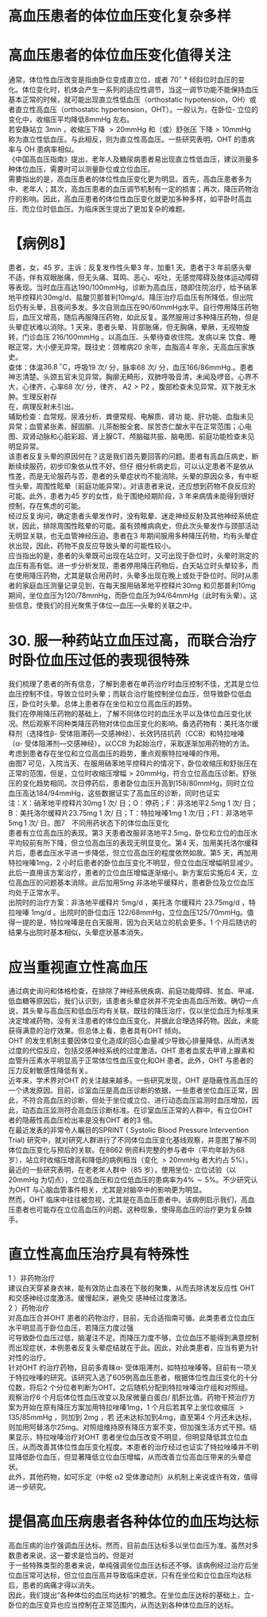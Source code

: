 # 高血压患者的体位血压变化复杂多样  
#  高血压患者的体位血压变化值得关注  
通常，体位性血压改变是指由卧位变成直立位，或者 $70^{\circ}$ ° 倾斜位时血压的变化。体位变化时，机体会产生一系列的适应性调节，当这一调节功能不能保持血压基本正常的时候，就可能出现直立性低血压（orthostatic hypotension，OH）或者直立性高血压（orthostatic hypertension，OHT）。一般认为，在卧位- 立位的变化中，收缩压平均降低$8\mathrm{mmHg}$ 左右。  
若安静站立 $3\mathrm{{min}}$ ，收缩压下降 $>20\mathrm{mmHg}$  和（或）舒张压 下降$>10\mathrm{mmHg}$ 称为直立性低血压。与此相反，则为直立性高血压。一些研究表明，OHT 的患病率与 OH 患病率相似。  
《中国高血压指南》提出，老年人及糖尿病患者易出现直立性低血压，建议测量多种体位血压，需要时可以测量卧位或立位血压。  
需要指出的是，高血压患者的体位性血压变化更为明显。首先，高血压患者多为中、老年人；其次，高血压患者的血压调节机制有一定的损害；再次，降压药物治疗的影响。因此，高血压患者的体位性血压变化就更加多种多样，如平卧时高血压、而立位时低血压。为临床医生提出了更加复杂的难题。  
# 【病例8】  
患者，女，45 岁。主诉：反复发作性头晕3 年，加重1 天。患者于3 年前感头晕不适，伴有双眼胀痛，但无头痛、耳鸣、恶心、呕吐，无感觉障碍及肢体运动障碍等表现。当时血压高达$190/100\mathrm{mmHg}$，诊断为高血压，随即住院治疗，给予硝苯地平控释片$30\mathrm{mg/d}$、盐酸贝那普利$10\mathrm{mg/d}$。降压治疗后血压有所降低，但出院后仍有头晕，且夜间多发。多次自测血压在90/60mmHg水平。自行停用降压药物后，血压又增高，随后再服降压药物，如此反复。虽然服用过多种降压药物，但是头晕症状难以消除。1 天来，患者头晕、背部胀痛，但无胸痛，晕厥，无视物旋转，门诊血压 $216/100\mathrm{mmHg}$ 。以高血压、头晕待查收住院。发病以来 饮食、睡眠正常，大小便无异常。既往史：颈椎病20 余年，血脂高4 年余，无高血压家族史。  
查体：体温$36.8\,^{\circ}\mathrm{C}$，呼吸19 次/ 分，脉率68 次/ 分，血压$166/86\mathrm{mmHg}.$。患者神志清楚。头颈五官未见异常。胸廓无畸形，双肺呼吸音清，未闻及啰音。心界不大，心律齐，心率68 次/ 分，律齐， $\mathrm{A}2>\mathrm{P}2$ 。腹部检查未见异常。双下肢无水肿。生理反射存  
在，病理反射未引出。  
辅助检查：血常规、尿液分析、粪便常规、电解质、肾功 能、肝功能、血脂未见异常；血管紧张素、醛固酮、儿茶酚胺全套、尿苦杏仁酸水平在正常范围；心电图、双肾动脉和心脏彩超、肾上腺CT、颅脑磁共振、脑电图、前庭功能检查未见明显异常。  
该患者反复头晕的原因何在？这是我们首先要回答的问题。患者有高血压病史，断断续续服药，初步印象依从性不好。但仔 细分析病史后，可以认定患者不是依从性差，而是无论服药与否，患者的头晕症状均不能消除。头晕的原因众多，有中枢性头晕，周围性眩晕（前庭功能异常）。对该患者来说，还应想到药物不良反应的可能。此外，患者为45 岁的女性，处于围绝经期阶段，3 年来病情未能得到很好控制，存在焦虑的可能。  
经过反复询问，确定患者头晕发作时，没有眩晕、迷走神经反射及其他神经系统症状，因此，排除周围性眩晕的可能。虽有颈椎病病史，但此次头晕发作与颈部活动无明显关联，也无血管神经压迫。患者在3 年期间服用多种降压药物，均有头晕症状出现，因此，药物不良反应导致头晕的可能性较小。  
应当指出的是，患者的头晕既可出现在站立时，又可出现于卧位时，头晕时测定的血压有高有低。进一步分析发现，患者停用降压药物后，白天站立时头晕较多，而在使用降压药物，尤其是联合用药时，头晕多出现在晚上或处于卧位时。同时从患者的家庭血压测量记录见到，在每天服用硝苯地平控释片$30\mathrm{mg}$ 和贝那普利$10\mathrm{mg}$ 期间，坐位血压为$120/78\mathrm{mmHg}$，而卧位血压为$94/64\mathrm{mmHg}$（此时有头晕）。这些信息，使我们的目光聚焦于体位—血压—头晕的关联之中。  
# 30. 服一种药站立血压过高，而联合治疗时卧位血压过低的表现很特殊  
我们梳理了患者的所有信息，了解到患者在单药治疗时血压控制不佳，尤其是立位血压控制不佳，导致立位时头晕；而联合治疗能控制坐位血压，但导致卧位低血压，卧位时头晕。总体上患者存在坐位和立位高血压的趋势。  
我们在停用降压药物的基础上，了解不同体位时的血压水平以及体位血压变化状况。然后观察不同种类降压药物对体位血压变化的影响。备选药物有：美托洛尔缓释剂（选择性β- 受体阻滞药—交感神经）、长效钙拮抗药（CCB）和特拉唑嗪（α- 受体阻滞剂—交感神经）。以CCB 为起始治疗，采取逐渐加用药物的方法。考虑到患者存在坐位和立位高血压的趋势，重点观察特拉唑嗪的作用。  
由图7 可见，入院当天、在服用硝苯地平控释片的情况下，卧位收缩压和舒张压在正常的范围，但是，立位时收缩压增幅$>20\mathrm{mmHg}$，符合立位高血压诊断。舒张压的变化趋势相同。次日停药后，患者卧位血压升高到$158/80\mathrm{mmHg}$，同时立位血压高达$184/94\mathrm{mmHg}$，这些数据证实了高血压的诊断，同时也证实  
注：X：硝苯地平控释片$30\mathrm{mg}\,1$ 次$/$ 日；O：停药；F：非洛地平$2.5\mathrm{mg}\ 1$ 次/ 日；B：美托洛尔缓释片$23.75\mathrm{mg}\ 1$ 次$/$ 日；T：特拉唑嗪$1\mathrm{mg}\ 1$ 次$/$日；F1：非洛地平$5\mathrm{mg}\,1$ 次/ 日。图7　不同用药状态下的体位血压变化  
患者有立位高血压的表现。第3 天患者改服非洛地平$2.5\mathrm{mg}$，卧位和立位的血压水平均较前有所下降，但立位高血压的表现无明显变化。第4 天，加用美托洛尔缓释片后，患者血压水平进一步降低，但立位高血压的程度依然如故。第5 天，再加用特拉唑嗪1mg，2 小时后患者的卧位血压变化不明显，但立位血压增幅明显减少。此后一直用该方案治疗，患者的立位血压增幅逐渐缩小。新方案后实施后4 天，立位高血压的问题基本消除。此后加用$5\mathrm{mg}$ 非洛地平缓释片，患者卧位及立位血压均处于正常水平。  
出院时的治疗方案：非洛地平缓释片 $5\mathrm{mg/d}$ ，美托洛 尔缓释片 $23.75\mathrm{mg/d}$ ，特拉唑嗪 $1\mathrm{mg/d}$ 。出院时的卧位血压 $122/68\mathrm{mmHg}$，立位血压$125/70\mathrm{mmHg}$。值得一提的是，特拉唑嗪是在白天服用，因为白天站立的机会更多。1 个月后随访的结果与出院时基本相似，头晕症状基本消失。  
#  应当重视直立性高血压  
通过病史询问和体格检查，在排除了神经系统疾病、前庭功能障碍、贫血、甲减、低血糖等原因后，我们认识到，该患者头晕症状并不完全由高血压所致。确切一点说，其头晕与高血压和低血压均有关联。既往的降压治疗，仅以坐位血压为标准来决定增减药物，没有关注患者的体位血压变化，并据此合理选择药物。因此，未能获得满意的治疗效果。但总体上看，患者具有OHT 倾向。  
OHT 的发生机制主要因体位变化造成的回心血量减少导致心排量降低，从而诱发过度的代偿反应，包括交感神经系统的过度激活。OHT 患者血浆去甲肾上腺素和血管升压素水平明显高于正常体位性血压变化和OH 患者。此外，OHT 与患者的压力反射敏感性降低有关。  
近年来，学术界对OHT 的关注越来越多。一些研究发现，OHT 是隐蔽性高血压的一个诱发原因。目前，诊室血压是高血压诊断的依据，一些患者坐位血压正常，因此，不符合高血压的诊断，但处于坐位或立位、进行动态血压监测时血压增加，因此，动态血压监测符合高血压诊断标准。在诊室血压正常的人群中，有立位OHT 者的隐蔽性高血压检出率是没有OHT 者的3 倍。  
在最近发表的非常令人瞩目的SPRINT ( Systolic Blood Pressure Intervention Trial) 研究中，就对研究人群进行了不同体位血压变化基线观察，并意图了解不同体位血压变化与预后的关联。在8662 例资料完整的参与者中（平均年龄为68 岁），站立时收缩压增高和降低的病例相当（变化 $>20\mathrm{mmHg}$  者大约占 $5\%$）。最近的一些研究表明，在老老年人群中（85 岁），使用坐位- 立位试验（以$20\mathrm{mmHg}$ 为切点），立位高血压和立位低血压的患病率为$4\%\sim5\%$。不少研究认为OHT 与心脑血管事件相关，尤其是对脑卒中的影响更为明显。  
然而，OHT 临床中往往被忽视，尤其是在高血压患者中。该病例启示我们，高血压患者也可能存在立位高血压的问题。这种现象，使得高血压的治疗更为复杂棘手。  
#  直立性高血压治疗具有特殊性  
1 ）非药物治疗  
建议白天穿紧身衣袜，能有效防止血液在下肢的聚集，从而去除诱发反应性 OHT  和交感神经过度激活。缓慢起床，避免交 感神经过度激活。  
2 ）药物治疗  
对高血压合并OHT 患者的药物治疗，目前，无合适指南可循。此类患者立位血压水平明显高于卧位血压，若降压力度过强  
可导致卧位血压过低，脑灌注不足。而降压力度不够，立位血压不能得到满意控制而出现症状，本例患者反复头晕症结就在于此。因此，对此类患者，应当有更为针对性的治疗。  
针对OHT 的治疗药物，目前多青睐α- 受体阻滞剂，如特拉唑嗪等。目前有一项关于特拉唑嗪的研究。该研究入选了605例高血压患者，根据体位性血压变化的十分位数，将后2 个分位者判断为OHT。之后随机分配到特拉唑嗪治疗组和对照组。观察治疗6 个月后体位性血压改变以及尿微量白蛋白/ 肌酐比值。药物干预治疗方案为开始在原有降压方案加用特拉唑嗪$1\mathrm{mg}$，1  个月后若其早上坐位收缩压 $>135/85\mathrm{mmHg}$ ，则加到 $2\mathrm{mg}$ ，若 还未达标加到$4\mathrm{mg}$，直至第4 个月还未达标，则加用阿替洛尔$25\mathrm{mg}$。对照组维持原有降压方案不变，但加强生活方式干预。结果显示，特拉唑嗪治疗对OHT 患者坐位血压改变不明显，但明显降低其立位血压，从而改善其体位性血压变化程度。本患者的治疗经过也证实了特拉唑嗪并不明显降低卧位血压，但显著降低立位血压增幅，从而改善立位高血压带来的头晕症状。  
此外，其他药物，如可乐定（中枢 α2 受体激动剂）从机制上来说或许有效，值得进一步研究。  
#  提倡高血压病患者各种体位的血压均达标  
高血压病的治疗强调血压达标。然而，目前血压达标多以坐位血压为准。虽然对多数患者来说，这一要求是恰当的。但是对  
于一些特殊类型的患者来说，单纯强调坐位血压达标还不够。该病例经过治疗后坐位血压常可达标，但立位血压高并导致临床症状，只有在坐位和立位血压均达标后，患者的病痛才得以消失。  
因此，我们提出“各种体位的血压均达标”的概念。在坐位血压达标的基础上，立- 卧位的血压变异也应当控制在正常范围内，从而达到各种体位血压的达标。  
